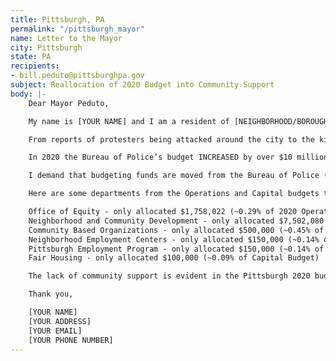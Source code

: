 ```yaml
---
title: Pittsburgh, PA
permalink: "/pittsburgh_mayor"
name: Letter to the Mayor
city: Pittsburgh
state: PA
recipients:
- bill.peduto@pittsburghpa.gov
subject: Reallocation of 2020 Budget into Community Support
body: |-    
    Dear Mayor Peduto,

    My name is [YOUR NAME] and I am a resident of [NEIGHBORHOOD/BOROUGH/CITY]

    From reports of protesters being attacked around the city to the killing of Antwon Rose in East Pittsburgh - the police have shown that they are not doing their jobs to serve and protect all citizens of this city.

    In 2020 the Bureau of Police’s budget INCREASED by over $10 million dollars. The first goal listed on the budget is to improve “boots on the ground” field operations. This is not a budget dedicated to keeping citizens safe and healthy.

    I demand that budgeting funds are moved from the Bureau of Police (~18.8% of Pittsburgh’s Operating Budget) towards programs that support housing, jobs, education, and improve quality of life in our community and for Black Pittsburghers.

    Here are some departments from the Operations and Capital budgets that could use this financial support:

    Office of Equity - only allocated $1,758,022 (~0.29% of 2020 Operating Budget)
    Neighborhood and Community Development - only allocated $7,502,080 (~6.8% of 2020 Capital Budget)
    Community Based Organizations - only allocated $500,000 (~0.45% of 2020 Capital Budget)
    Neighborhood Employment Centers - only allocated $150,000 (~0.14% of Capital Budget)
    Pittsburgh Employment Program - only allocated $150,000 (~0.14% of Capital Budget)
    Fair Housing - only allocated $100,000 (~0.09% of Capital Budget)

    The lack of community support is evident in the Pittsburgh 2020 budget. No amount of tweets, photo-ops, bare minimum training, or grand promises will make up for the fact that the city is not monetarily invested in supporting its people. Move to make real change in the city of Pittsburgh by divesting from the Bureau of Police and funneling money back into supporting the community.

    Thank you,

    [YOUR NAME]
    [YOUR ADDRESS]
    [YOUR EMAIL] 
    [YOUR PHONE NUMBER]
---
```

